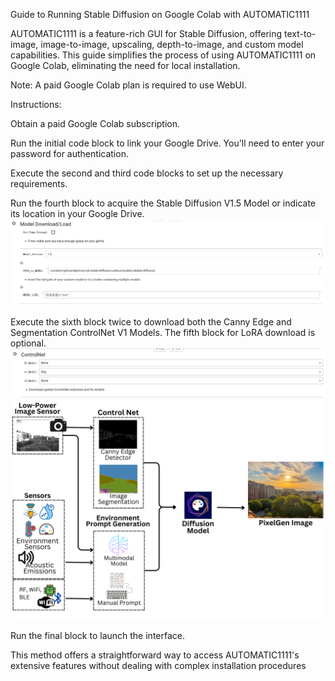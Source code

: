 Guide to Running Stable Diffusion on Google Colab with AUTOMATIC1111

AUTOMATIC1111 is a feature-rich GUI for Stable Diffusion, offering text-to-image, image-to-image, upscaling, depth-to-image, and custom model capabilities. This guide simplifies the process of using AUTOMATIC1111 on Google Colab, eliminating the need for local installation.

Note: A paid Google Colab plan is required to use WebUI.

Instructions:

Obtain a paid Google Colab subscription.

Run the initial code block to link your Google Drive. You'll need to enter your password for authentication.


Execute the second and third code blocks to set up the necessary requirements.

Run the fourth block to acquire the Stable Diffusion V1.5 Model or indicate its location in your Google Drive.
![load_model](../../assets/load_model.png)

Execute the sixth block twice to download both the Canny Edge and Segmentation ControlNet V1 Models. The fifth block for LoRA download is optional.
![seg](../../assets/seg.png)
![seg](../../assets/arch.png)

Run the final block to launch the interface.

This method offers a straightforward way to access AUTOMATIC1111's extensive features without dealing with complex installation procedures
